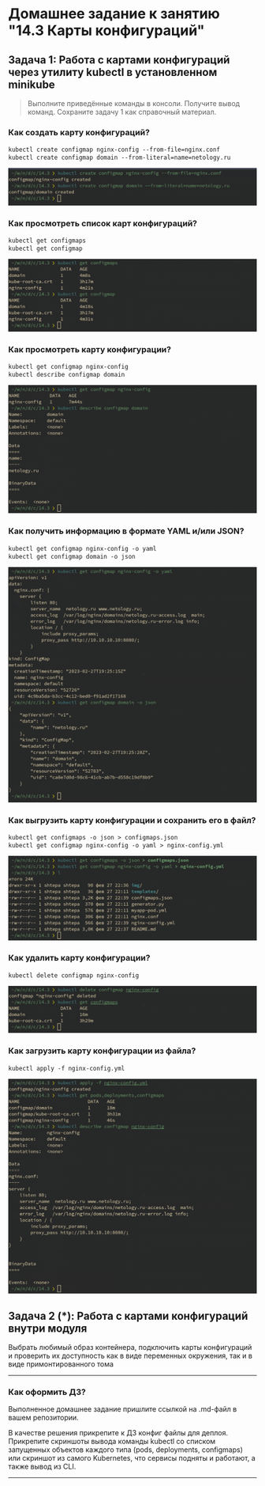 # Домашнее задание к занятию "14.3 Карты конфигураций"

## Задача 1: Работа с картами конфигураций через утилиту kubectl в установленном minikube

> Выполните приведённые команды в консоли. Получите вывод команд. Сохраните
> задачу 1 как справочный материал.

### Как создать карту конфигураций?

```ShellSession
kubectl create configmap nginx-config --from-file=nginx.conf
kubectl create configmap domain --from-literal=name=netology.ru
```

![create_cm.png](img/create_cm.png "Создание карт конфигураций")

### Как просмотреть список карт конфигураций?

```ShellSession
kubectl get configmaps
kubectl get configmap
```

![get_cm.png](img/get_cm.png "Просмотр карт конфигураций")

### Как просмотреть карту конфигурации?

```ShellSession
kubectl get configmap nginx-config
kubectl describe configmap domain
```

![describe.png](img/describe.png "Описание карты конфигураций")

### Как получить информацию в формате YAML и/или JSON?

```ShellSession
kubectl get configmap nginx-config -o yaml
kubectl get configmap domain -o json
```

![export.png](img/export.png "Экспорт карт конфигураций")

### Как выгрузить карту конфигурации и сохранить его в файл?

```ShellSession
kubectl get configmaps -o json > configmaps.json
kubectl get configmap nginx-config -o yaml > nginx-config.yml
```

![to_file.png](img/to_file.png "Сохранение карты конфигураций в файл")

### Как удалить карту конфигурации?

```ShellSession
kubectl delete configmap nginx-config
```

![delete.png](img/delete.png "Удаление карты конфигураций")

### Как загрузить карту конфигурации из файла?

```ShellSession
kubectl apply -f nginx-config.yml
```

![apply.png](img/apply.png "Создание карты конфигурации из манифеста")

## Задача 2 (*): Работа с картами конфигураций внутри модуля

Выбрать любимый образ контейнера, подключить карты конфигураций и проверить
их доступность как в виде переменных окружения, так и в виде примонтированного
тома

---

### Как оформить ДЗ?

Выполненное домашнее задание пришлите ссылкой на .md-файл в вашем репозитории.

В качестве решения прикрепите к ДЗ конфиг файлы для деплоя. Прикрепите скриншоты вывода команды kubectl со списком запущенных объектов каждого типа (pods, deployments, configmaps) или скриншот из самого Kubernetes, что сервисы подняты и работают, а также вывод из CLI.

---

